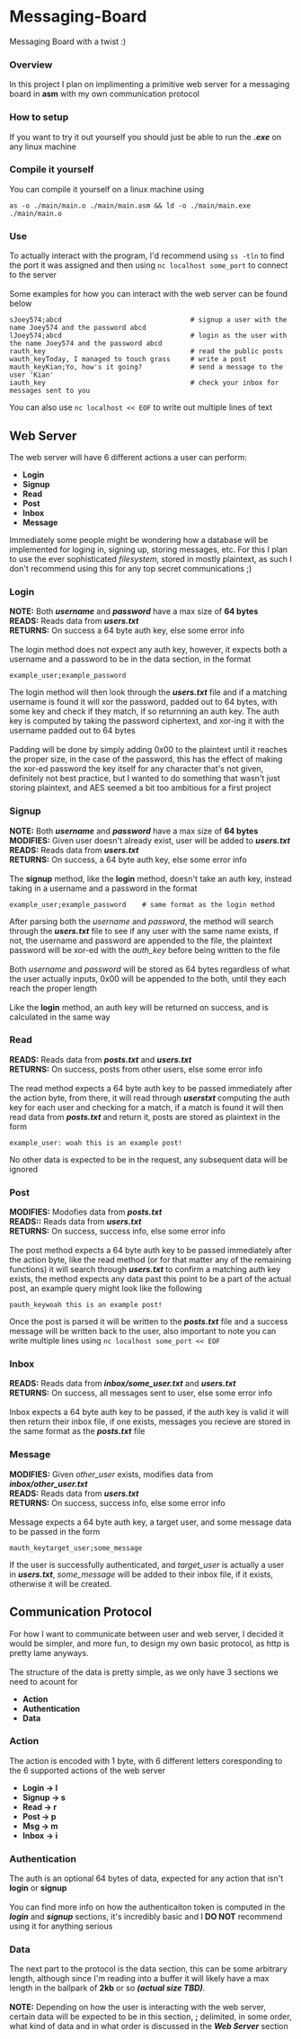 # Messaging-Board
Messaging Board with a twist :)
<br>

### Overview
In this project I plan on implimenting a primitive web server for a messaging board in **asm** with my own communication protocol
<br>

### How to setup
If you want to try it out yourself you should just be able to run the **_.exe_** on any linux machine

### Compile it yourself
You can compile it yourself on a linux machine using
```
as -o ./main/main.o ./main/main.asm && ld -o ./main/main.exe ./main/main.o
```

### Use
To actually interact with the program, I'd recommend using ```ss -tln``` to find the port it was assigned and then using ```nc localhost some_port``` to connect to the server
<br><br>
Some examples for how you can interact with the web server can be found below
```
sJoey574;abcd                                # signup a user with the name Joey574 and the password abcd
lJoey574;abcd                                # login as the user with the name Joey574 and the password abcd
rauth_key                                    # read the public posts
wauth_keyToday, I managed to touch grass     # write a post
mauth_keyKian;Yo, how's it going?            # send a message to the user 'Kian'
iauth_key                                    # check your inbox for messages sent to you
```
You can also use ```nc localhost << EOF``` to write out multiple lines of text
<br>

## Web Server
The web server will have 6 different actions a user can perform:
* **Login**
* **Signup**
* **Read**
* **Post**
* **Inbox**
* **Message**

Immediately some people might be wondering how a database will be implemented for loging in, signing up, storing messages, etc. For this I plan to use the ever sophisticated *filesystem*, stored in mostly plaintext, as such I don't recommend using this for any top secret communications ;)
<br>

### Login
**NOTE:** Both **_username_** and **_password_** have a max size of **64 bytes** <br>
**READS:** Reads data from **_users.txt_** <br>
**RETURNS:** On success a 64 byte auth key, else some error info
<br><br>
The login method does not expect any auth key, however, it expects both a username and a password to be in the data section, in the format
```
example_user;example_password
```
The login method will then look through the **_users.txt_** file and if a matching username is found it will xor the password, padded out to 64 bytes, with some key and check if they match, if so returnning an auth key. The auth key is computed by taking the password ciphertext, and xor-ing it with the username padded out to 64 bytes
<br><br>
Padding will be done by simply adding 0x00 to the plaintext until it reaches the proper size, in the case of the password, this has the effect of making the xor-ed password the key itself for any character that's not given, definitely not best practice, but I wanted to do something that wasn't just storing plaintext, and AES seemed a bit too ambitious for a first project 
<br>

### Signup
**NOTE:** Both **_username_** and **_password_** have a max size of **64 bytes** <br>
**MODIFIES:** Given user doesn't already exist, user will be added to **_users.txt_** <br>
**READS:** Reads data from **_users.txt_** <br>
**RETURNS:** On success, a 64 byte auth key, else some error info
<br><br>
The **signup** method, like the **login** method, doesn't take an auth key, instead taking in a username and a password in the format
```
example_user;example_password    # same format as the login method
```
After parsing both the *username* and *password*, the method will search through the **_users.txt_** file to see if any user with the same name exists, if not, the username and password are appended to the file, the plaintext password will be xor-ed with the *auth_key* before being written to the file
<br><br>
Both *username* and *password* will be stored as 64 bytes regardless of what the user actually inputs, 0x00 will be appended to the both, until they each reach the proper length
<br><br>
Like the **login** method, an auth key will be returned on success, and is calculated in the same way

### Read
**READS:** Reads data from **_posts.txt_** and **_users.txt_**<br>
**RETURNS:** On success, posts from other users, else some error info
<br><br>
The read method expects a 64 byte auth key to be passed immediately after the action byte, from there, it will read through **_userstxt_** computing the auth key for each user and checking for a match, if a match is found it will then read data from **_posts.txt_** and return it, posts are stored as plaintext in the form
```
example_user: woah this is an example post!
```
No other data is expected to be in the request, any subsequent data will be ignored
<br>

### Post
**MODIFIES:** Modofies data from **_posts.txt_** <br>
**READS::** Reads data from **_users.txt_** <br>
**RETURNS:** On success, success info, else some error info
<br><br>
The post method expects a 64 byte auth key to be passed immediately after the action byte, like the read method (or for that matter any of the remaining functions) it will search through **_users.txt_** to confirm a matching auth key exists, the method expects any data past this point to be a part of the actual post, an example query might look like the following
```
pauth_keywoah this is an example post!
```
Once the post is parsed it will be written to the **_posts.txt_** file and a success message will be written back to the user, also important to note you can write multiple lines using ```nc localhost some_port << EOF ```
<br>

### Inbox
**READS:** Reads data from **_inbox/some_user.txt_** and **_users.txt_** <br>
**RETURNS:** On success, all messages sent to user, else some error info
<br><br>
Inbox expects a 64 byte auth key to be passed, if the auth key is valid it will then return their inbox file, if one exists, messages you recieve are stored in the same format as the **_posts.txt_** file

### Message
**MODIFIES:** Given *other_user* exists, modifies data from **_inbox/other_user.txt_** <br>
**READS:** Reads data from **_users.txt_** <br>
**RETURNS:** On success, success info, else some error info
<br><br>
Message expects a 64 byte auth key, a target user, and some message data to be passed in the form
```
mauth_keytarget_user;some_message
```
If the user is successfully authenticated, and *target_user* is actually a user in **_users.txt_**, *some_message* will be added to their inbox file, if it exists, otherwise it will be created.

## Communication Protocol
For how I want to communicate between user and web server, I decided it would be simpler, and more fun, to design my own basic protocol, as http is pretty lame anyways. 
<br><br>
The structure of the data is pretty simple, as we only have 3 sections we need to acount for
* **Action**
* **Authentication**
* **Data**

### Action
The action is encoded with 1 byte, with 6 different letters coresponding to the 6 supported actions of the web server
* **Login -> l**
* **Signup -> s**
* **Read -> r**
* **Post -> p**
* **Msg -> m**
* **Inbox -> i**

### Authentication
The auth is an optional 64 bytes of data, expected for any action that isn't **login** or **signup** 
<br><br>
You can find more info on how the authenticaiton token is computed in the **_login_** and **_signup_** sections, it's incredibly basic and I **DO NOT** recommend using it for anything serious
<br>

### Data
The next part to the protocol is the data section, this can be some arbitrary length, although since I'm reading into a buffer it will likely have a max length in the ballpark of **2kb** or so **_(actual size TBD)_**. 
<br><br>
**NOTE:** Depending on how the user is interacting with the web server, certain data will be expected to be in this section, **;** delimited, in some order, what kind of data and in what order is discussed in the **_Web Server_** section
